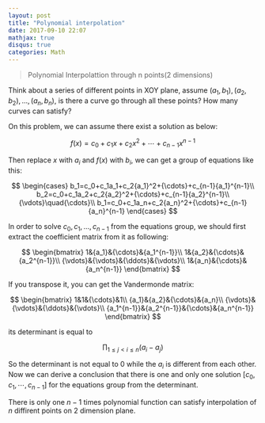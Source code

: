 ```yaml
---
layout: post
title: "Polynomial interpolation"
date: 2017-09-10 22:07
mathjax: true
disqus: true
categories: Math
---
```


>Polynomial Interpolattion through n points(2 dimensions)

Think about a series of different points in XOY plane, assume $(a_1,b_1),(a_2,b_2),...,(a_n,b_n)$, is there a curve go through all these points? How many curves can satisfy?

On this problem, we can assume there exist a solution as below:

$$
f(x)=c_0+c_1x+c_2x^2+{\cdots}+c_{n-1}x^{n-1}
$$

Then replace $x$ with $a_i$ and $f(x)$ with $b_i$, we can get a group of equations like this:

$$
\begin{cases}
b_1=c_0+c_1a_1+c_2{a_1}^2+{\cdots}+c_{n-1}{a_1}^{n-1}\\
b_2=c_0+c_1a_2+c_2{a_2}^2+{\cdots}+c_{n-1}{a_2}^{n-1}\\
{\vdots}\quad{\cdots}\\
b_1=c_0+c_1a_n+c_2{a_n}^2+{\cdots}+c_{n-1}{a_n}^{n-1}
\end{cases}
$$

In order to solve $c_0,c_1,...,c_{n-1}$ from the equations group, we should first extract the coefficient matrix from it as following:

$$
\begin{bmatrix}
1&{a_1}&{\cdots}&{a_1^{n-1}}\\
1&{a_2}&{\cdots}&{a_2^{n-1}}\\
{\vdots}&{\vdots}&{\ddots}&{\vdots}\\
1&{a_n}&{\cdots}&{a_n^{n-1}}
\end{bmatrix}
$$

If you transpose it, you can get the Vandermonde matrix:

$$
\begin{bmatrix}
1&1&{\cdots}&1\\
{a_1}&{a_2}&{\cdots}&{a_n}\\
{\vdots}&{\vdots}&{\ddots}&{\vdots}\\
{a_1^{n-1}}&{a_2^{n-1}}&{\cdots}&{a_n^{n-1}}
\end{bmatrix}
$$

its determinant is equal to 

$$
\prod_{1\le j < i \le n}{(a_i-a_j)}
$$

So the determinant is not equal to $0$ while the $a_i$ is different from each other. Now we can derive a conclusion that there is one and only one solution $[ c_0,c_1,\cdots,c_{n-1}]$ for the equations group from the determinant.

There is only one $n-1$ times polynomial function can satisfy interpolation of $n$ diffirent points on $2$ dimension plane.